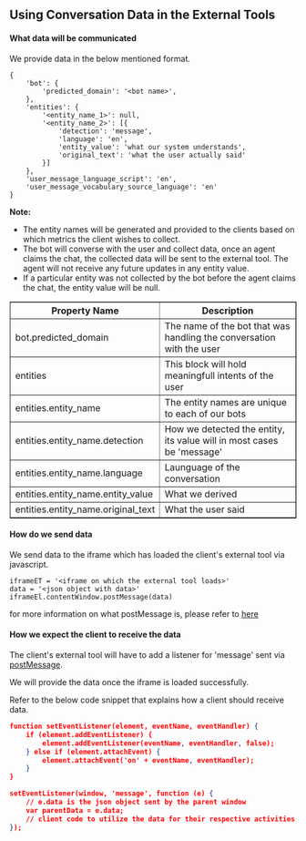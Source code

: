 ## Using Conversation Data in the External Tools

#### What data will be communicated

We provide data in the below mentioned format.
```
{
    'bot': {
        'predicted_domain': '<bot name>',
    },
    'entities': {
        '<entity_name_1>': null,
        '<entity_name_2>': [{
            'detection': 'message',
            'language': 'en',
            'entity_value': 'what our system understands',
            'original_text': 'what the user actually said'
        }]
    },
    'user_message_language_script': 'en',
    'user_message_vocabulary_source_language': 'en'
}
```

**Note:**
* The entity names will be generated and provided to the clients based on which metrics the client wishes to collect.
* The bot will converse with the user and collect data, once an agent claims the chat, the collected data will be sent to the external tool. The agent will not receive any future updates in any entity value.
* If a particular entity was not collected by the bot before the agent claims the chat, the entity value will be null.

<table border="1" class="docutils">
   <thead>
      <tr>
         <th>Property Name</th>
         <th>Description</th>
      </tr>
   </thead>
   <tbody>
      <tr>
         <td>bot.predicted_domain</td>
         <td>The name of the bot that was handling the conversation with the user</td>
      </tr>
      <tr>
         <td>entities</td>
         <td>This block will hold meaningfull intents of the user</td>
      </tr>
      <tr>
         <td>entities.entity_name</td>
         <td>The entity names are unique to each of our bots</td>
      </tr>
      <tr>
         <td>entities.entity_name.detection</td>
         <td>How we detected the entity, its value will in most cases be 'message'</td>
      </tr>
      <tr>
         <td>entities.entity_name.language</td>
         <td>Launguage of the conversation</td>
      </tr>
      <tr>
         <td>entities.entity_name.entity_value</td>
         <td>What we derived</td>
      </tr>
      <tr>
         <td>entities.entity_name.original_text</td>
         <td>What the user said</td>
      </tr>
    </tbody>
</table>

#### How do we send data

We send data to the iframe which has loaded the client's external tool via javascript.

```
iframeET = '<iframe on which the external tool loads>'
data = '<json object with data>'
iframeEl.contentWindow.postMessage(data)
```

for more information on what postMessage is, please refer to [here](https://developer.mozilla.org/en-US/docs/Web/API/Window/postMessage )


#### How we expect the client to receive the data

The client's external tool will have to add a listener for 'message' sent via [postMessage](https://developer.mozilla.org/en-US/docs/Web/API/Window/postMessage).

We will provide the data once the iframe is loaded successfully.

Refer to the below code snippet that explains how a client should receive data.

```json
function setEventListener(element, eventName, eventHandler) {
    if (element.addEventListener) {
        element.addEventListener(eventName, eventHandler, false);
    } else if (element.attachEvent) {
        element.attachEvent('on' + eventName, eventHandler);
    }
}

setEventListener(window, 'message', function (e) {
	// e.data is the json object sent by the parent window
    var parentData = e.data;
    // client code to utilize the data for their respective activities.
});

```
